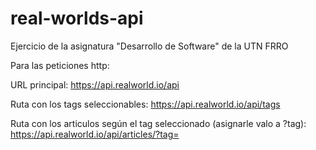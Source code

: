 # real-worlds-api
Ejercicio de la asignatura "Desarrollo de Software" de la UTN FRRO

Para las peticiones http:

URL principal: https://api.realworld.io/api

Ruta con los tags seleccionables: https://api.realworld.io/api/tags

Ruta con los articulos según el tag seleccionado (asignarle valo a ?tag): https://api.realworld.io/api/articles/?tag=
